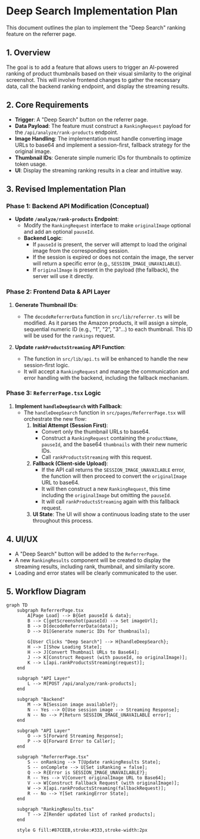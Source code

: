 # Deep Search Implementation Plan

This document outlines the plan to implement the "Deep Search" ranking feature on the referrer page.

## 1. Overview

The goal is to add a feature that allows users to trigger an AI-powered ranking of product thumbnails based on their visual similarity to the original screenshot. This will involve frontend changes to gather the necessary data, call the backend ranking endpoint, and display the streaming results.

## 2. Core Requirements

-   **Trigger**: A "Deep Search" button on the referrer page.
-   **Data Payload**: The feature must construct a `RankingRequest` payload for the `/api/analyze/rank-products` endpoint.
-   **Image Handling**: The implementation must handle converting image URLs to base64 and implement a session-first, fallback strategy for the original image.
-   **Thumbnail IDs**: Generate simple numeric IDs for thumbnails to optimize token usage.
-   **UI**: Display the streaming ranking results in a clear and intuitive way.

## 3. Revised Implementation Plan

### Phase 1: Backend API Modification (Conceptual)

-   **Update `/analyze/rank-products` Endpoint**:
    -   Modify the `RankingRequest` interface to make `originalImage` optional and add an optional `pauseId`.
    -   **Backend Logic**:
        -   If `pauseId` is present, the server will attempt to load the original image from the corresponding session.
        -   If the session is expired or does not contain the image, the server will return a specific error (e.g., `SESSION_IMAGE_UNAVAILABLE`).
        -   If `originalImage` is present in the payload (the fallback), the server will use it directly.

### Phase 2: Frontend Data & API Layer

1.  **Generate Thumbnail IDs**:
    -   The `decodeReferrerData` function in `src/lib/referrer.ts` will be modified. As it parses the Amazon products, it will assign a simple, sequential numeric ID (e.g., "1", "2", "3"...) to each thumbnail. This ID will be used for the `rankings` request.

2.  **Update `rankProductsStreaming` API Function**:
    -   The function in `src/lib/api.ts` will be enhanced to handle the new session-first logic.
    -   It will accept a `RankingRequest` and manage the communication and error handling with the backend, including the fallback mechanism.

### Phase 3: `ReferrerPage.tsx` Logic

1.  **Implement `handleDeepSearch` with Fallback**:
    -   The `handleDeepSearch` function in `src/pages/ReferrerPage.tsx` will orchestrate the new flow:
        1.  **Initial Attempt (Session First)**:
            -   Convert only the thumbnail URLs to base64.
            -   Construct a `RankingRequest` containing the `productName`, `pauseId`, and the base64 `thumbnails` with their new numeric IDs.
            -   Call `rankProductsStreaming` with this request.
        2.  **Fallback (Client-side Upload)**:
            -   If the API call returns the `SESSION_IMAGE_UNAVAILABLE` error, the function will then proceed to convert the `originalImage` URL to base64.
            -   It will then construct a new `RankingRequest`, this time including the `originalImage` but omitting the `pauseId`.
            -   It will call `rankProductsStreaming` again with this fallback request.
        3.  **UI State**: The UI will show a continuous loading state to the user throughout this process.

## 4. UI/UX

-   A "Deep Search" button will be added to the `ReferrerPage`.
-   A new `RankingResults` component will be created to display the streaming results, including rank, thumbnail, and similarity score.
-   Loading and error states will be clearly communicated to the user.

## 5. Workflow Diagram

```mermaid
graph TD
    subgraph ReferrerPage.tsx
        A[Page Load] --> B{Get pauseId & data};
        B --> C[getScreenshot(pauseId) --> Set imageUrl];
        B --> D[decodeReferrerData(data)];
        D --> D1[Generate numeric IDs for thumbnails];

        G[User Clicks "Deep Search"] --> H{handleDeepSearch};
        H --> I[Show Loading State];
        H --> J[Convert Thumbnail URLs to Base64];
        J --> K[Construct Request (with pauseId, no originalImage)];
        K --> L[api.rankProductsStreaming(request)];
    end

    subgraph "API Layer"
        L --> M[POST /api/analyze/rank-products];
    end

    subgraph "Backend"
        M --> N{Session image available?};
        N -- Yes --> O[Use session image --> Streaming Response];
        N -- No --> P[Return SESSION_IMAGE_UNAVAILABLE error];
    end

    subgraph "API Layer"
        O --> S[Forward Streaming Response];
        P --> Q[Forward Error to Caller];
    end

    subgraph "ReferrerPage.tsx"
        S -- onRanking --> T[Update rankingResults State];
        S -- onComplete --> U[Set isRanking = false];
        Q --> R{Error is SESSION_IMAGE_UNAVAILABLE?};
        R -- Yes --> V[Convert originalImage URL to Base64];
        V --> W[Construct Fallback Request (with originalImage)];
        W --> X[api.rankProductsStreaming(fallbackRequest)];
        R -- No --> Y[Set rankingError State];
    end

    subgraph "RankingResults.tsx"
        T --> Z[Render updated list of ranked products];
    end

    style G fill:#87CEEB,stroke:#333,stroke-width:2px